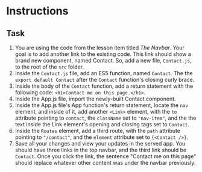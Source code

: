 # Instructions

## Task

1. You are using the code from the lesson item titled *The Navbar*. Your goal is to add another link to the existing code. This link should show a brand new component, named Contact. So, add a new file, `Contact.js`, to the root of the `src` folder. 
2. Inside the `Contact.js` file, add an ES5 function, named `Contact`. The the `export default Contact` after the `Contact` function's closing curly brace.
3. Inside the body of the `Contact` function, add a return statement with the following code: `<h1>Contact me on this page.</h1>`.
4. Inside the App.js file, import the newly-built Contact component.
5. Inside the App.js file's App function's return statement, locate the `nav` element, and inside of it, add another `<Link>` element, with the `to` attribute pointing to `contact`, the `className` set to `"nav-item"`, and the the text inside the Link element's opening and closing tags set to `Contact`.
6. Inside the `Routes` element, add a third route, with the `path` attribute pointing to `"/contact"`, and the `element` attribute set to `{<Contact />}`.
7. Save all your changes and view your updates in the served app. You should have three links in the top navbar, and the third link should be `Contact`. Once you click the link, the sentence "Contact me on this page" should replace whatever other content was under the navbar previously.
